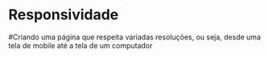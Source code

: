 # Responsividade
#Criando uma página que respeita variadas resoluções, ou seja, desde uma tela de mobile até a tela de um computador
